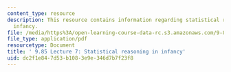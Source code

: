 ```yaml
---
content_type: resource
description: This resource contains information regarding statistical reasoning in
  infancy.
file: /media/https%3A/open-learning-course-data-rc.s3.amazonaws.com/9-85-infant-and-early-childhood-cognition-fall-2012/dc2f1e847d53b1083e9e346d7b7f23f8_MIT9_85F12_lec7_stats.pdf
file_type: application/pdf
resourcetype: Document
title: ' 9.85 Lecture 7: Statistical reasoning in infancy'
uid: dc2f1e84-7d53-b108-3e9e-346d7b7f23f8
---
```


